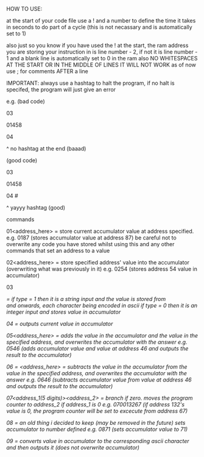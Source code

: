 HOW TO USE:

at the start of your code file use a ! and a number to define the time it takes in seconds to do part of a cycle (this is not necassary and is automatically set to 1)

also just so you know if you have used the ! at the start, the ram address you are storing your instruction in is line number - 2, if not it is line number - 1
and a blank line is automatically set to 0 in the ram
also NO WHITESPACES AT THE START OR IN THE MIDDLE OF LINES IT WILL NOT WORK as of now
use ; for comments AFTER a line

IMPORTANT: always use a hashtag to halt the program, if no halt is specifed, the program will just give an error

e.g. (bad code)

03

01458

04

^ no hashtag at the end (baaad)

(good code)

03

01458

04 #

^ yayyy hashtag (good)

commands

01<address_here> = store current accumulator value at address specified. e.g. 0187 (stores accumulator value at address 87)
be careful not to overwrite any code you have stored whilst using this and any other commands that set an address to a value

02<address_here> = store specified address' value into the accumulator (overwriting what was previously in it) e.g. 0254 (stores address 54 value in accumulator)

03<type><address> = if type = 1 then it is a string input and the value is stored from <address> and onwards, each character being encoded in ascii
if type = 0 then it is an integer input and stores value in accumulator

04 = outputs current value in accumulator

05<address_here> = adds the value in the accumulator and the value in the specified address, and overwrites the accumulator with the answer 
e.g. 0546 (adds accumulator value and value at address 46 and outputs the result to the accumulator)

06 = <address_here> = subtracts the value in the accumulator from the value in the specified address, and overwrites the accumulator with the answer 
e.g. 0646 (subtracts accumulator value from value at address 46 and outputs the result to the accumulator)

07<address_1(5 digits)><address_2> = branch if zero. moves the program counter to address_2 if address_1 is 0
e.g. 070013267 (if address 132's value is 0, the program counter will be set to excecute from address 67)

08<number> = an old thing i decided to keep (may be removed in the future) sets accumulator to number defined
e.g. 0871 (sets accumulator value to 71)

09 = converts value in accumulator to the corresponding ascii character and then outputs it (does not overwrite accumulator)
